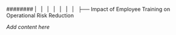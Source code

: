 ######## |   |   |   |   |   |   |   ├── Impact of Employee Training on Operational Risk Reduction

*Add content here*